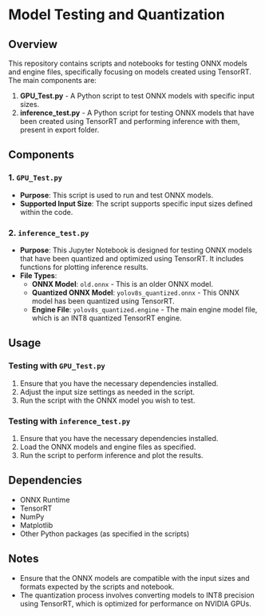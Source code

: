# Model Testing and Quantization

## Overview

This repository contains scripts and notebooks for testing ONNX models and engine files, specifically focusing on models created using TensorRT. The main components are:

1. **GPU_Test.py** - A Python script to test ONNX models with specific input sizes.
2. **inference_test.py** - A Python script for testing ONNX models that have been created using TensorRT and performing inference with them, present in export folder.

## Components

### 1. `GPU_Test.py`

- **Purpose**: This script is used to run and test ONNX models.
- **Supported Input Size**: The script supports specific input sizes defined within the code.

### 2. `inference_test.py`

- **Purpose**: This Jupyter Notebook is designed for testing ONNX models that have been quantized and optimized using TensorRT. It includes functions for plotting inference results.
- **File Types**:
  - **ONNX Model**: `old.onnx` - This is an older ONNX model.
  - **Quantized ONNX Model**: `yolov8s_quantized.onnx` - This ONNX model has been quantized using TensorRT.
  - **Engine File**: `yolov8s_quantized.engine` - The main engine model file, which is an INT8 quantized TensorRT engine.

## Usage

### Testing with `GPU_Test.py`

1. Ensure that you have the necessary dependencies installed.
2. Adjust the input size settings as needed in the script.
3. Run the script with the ONNX model you wish to test.

### Testing with `inference_test.py`

1. Ensure that you have the necessary dependencies installed.
2. Load the ONNX models and engine files as specified.
3. Run the script to perform inference and plot the results.

## Dependencies

- ONNX Runtime
- TensorRT
- NumPy
- Matplotlib
- Other Python packages (as specified in the scripts)

## Notes

- Ensure that the ONNX models are compatible with the input sizes and formats expected by the scripts and notebook.
- The quantization process involves converting models to INT8 precision using TensorRT, which is optimized for performance on NVIDIA GPUs.



